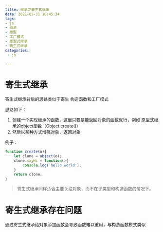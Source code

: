 ```yaml
---
title: 继承之寄生式继承
date: 2021-05-31 16:45:34
tags:
- js
- 继承
- 原型
- 工厂模式
- 原型式继承
- 寄生式继承
categories:
 - js

---
```




# 寄生式继承

寄生式继承背后的思路类似于寄生 构造函数和工厂模式

思路如下：

1. 创建一个实现继承的函数，这里只要是能返回对象的函数就行，例如 原型式继承的object函数（Object.create()）
2. 然后以某种方式增强对象，返回对象

例子：

```js
function create(o){
    let clone = object(o);
    clone.sayHi = function(){
        console.log('hello world');
    }
    return clone;
}
```



> 寄生式继承同样适合主要关注对象，而不在乎类型和构造函数的情况下。



# 寄生式继承存在问题

通过寄生式继承给对象添加函数会导致函数难以重用，与构造函数模式类似



